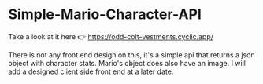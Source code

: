 # Simple-Mario-Character-API

Take a look at it here 👉 https://odd-colt-vestments.cyclic.app/

There is not any front end design on this, it's a simple api that returns a json object with character stats. Mario's object does also have an image. I will add a designed client side front end at a later date.
